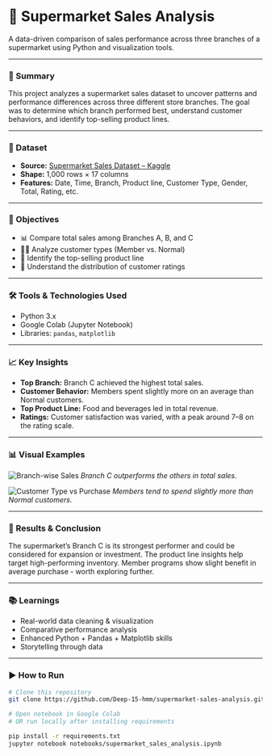 # 🛒 Supermarket Sales Analysis

A data-driven comparison of sales performance across three branches of a supermarket using Python and visualization tools.

---

### 🧠 Summary

This project analyzes a supermarket sales dataset to uncover patterns and performance differences across three different store branches. The goal was to determine which branch performed best, understand customer behaviors, and identify top-selling product lines.

---

### 📁 Dataset

- **Source:** [Supermarket Sales Dataset – Kaggle](https://www.kaggle.com/datasets/aungpyaeap/supermarket-sales) 
- **Shape:** 1,000 rows × 17 columns
- **Features:** Date, Time, Branch, Product line, Customer Type, Gender, Total, Rating, etc.

---

### 🎯 Objectives

- 📊 Compare total sales among Branches A, B, and C
- 🧍‍♂️ Analyze customer types (Member vs. Normal)
- 🍔 Identify the top-selling product line
- 🌟 Understand the distribution of customer ratings

---

### 🛠️ Tools & Technologies Used

- Python 3.x
- Google Colab (Jupyter Notebook)
- Libraries: `pandas`, `matplotlib`

---

### 📈 Key Insights

- **Top Branch:** Branch C achieved the highest total sales.
- **Customer Behavior:** Members spent slightly more on an average than Normal customers.
- **Top Product Line:** Food and beverages led in total revenue.
- **Ratings:** Customer satisfaction was varied, with a peak around 7–8 on the rating scale.

---

### 📊 Visual Examples

![Branch-wise Sales](images/branch_sales.png)
*Branch C outperforms the others in total sales.*

![Customer Type vs Purchase](images/customer_type_comparison.png)
*Members tend to spend slightly more than Normal customers.*

---

### 🧪 Results & Conclusion

The supermarket’s Branch C is its strongest performer and could be considered for expansion or investment. The product line insights help target high-performing inventory. Member programs show slight benefit in average purchase - worth exploring further.

---

### 📚 Learnings

- Real-world data cleaning & visualization
- Comparative performance analysis
- Enhanced Python + Pandas + Matplotlib skills
- Storytelling through data

---

### ▶️ How to Run

```bash
# Clone this repository
git clone https://github.com/Deep-15-hmm/supermarket-sales-analysis.git

# Open notebook in Google Colab
# OR run locally after installing requirements

pip install -r requirements.txt
jupyter notebook notebooks/supermarket_sales_analysis.ipynb
